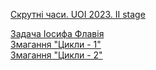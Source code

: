 





[Скрутні часи. UOI 2023. II stage](https://basecamp.eolymp.com/uk/problems/11304)  

[Задача Іосифа Флавія](https://basecamp.eolymp.com/uk/problems/971)  
[Змагання "Цикли - 1"](https://basecamp.eolymp.com/uk/compete/5536)  
[Змагання "Цикли - 2"](https://basecamp.eolymp.com/uk/compete/5534)  


